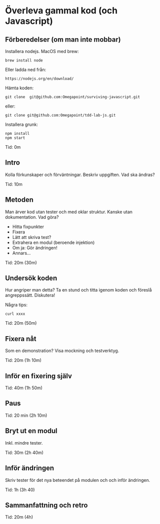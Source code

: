 # Överleva gammal kod (och Javascript)

## Förberedelser (om man inte mobbar)

Installera nodejs. MacOS med brew:

    brew install node

Eller ladda ned från:

    https://nodejs.org/en/download/

Hämta koden:

    git clone  git@github.com:Omegapoint/surviving-javascript.git

eller:

    git clone git@github.com:Omegapoint/tdd-lab-js.git

Installera grunk:

    npm install
    npm start

Tid: 0m

## Intro

Kolla förkunskaper och förväntningar.
Beskriv uppgiften. Vad ska ändras?

Tid: 10m

## Metoden

Man ärver kod utan tester och med oklar struktur. Kanske utan dokumentation. Vad göra?

- Hitta fixpunkter
- Fixera
- Lätt att skriva test?
- Extrahera en modul (beroende injektion)
- Om ja: Gör ändringen!
- Annars...

Tid: 20m (30m)

## Undersök koden

Hur angriper man detta? Ta en stund och titta igenom koden och föreslå
angreppssätt. Diskutera!

Några tips:

    curl xxxx

Tid: 20m (50m)

## Fixera nåt

Som en demonstration?
Visa mockning och testverktyg.

Tid: 20m (1h 10m)

## Inför en fixering själv

Tid: 40m (1h 50m)

## Paus

Tid: 20 min (2h 10m)

## Bryt ut en modul

Inkl. mindre tester.

Tid: 30m (2h 40m)

## Inför ändringen

Skriv tester för det nya beteendet på modulen och och inför ändringen.

Tid: 1h (3h 40)

## Sammanfattning och retro

Tid: 20m (4h)








